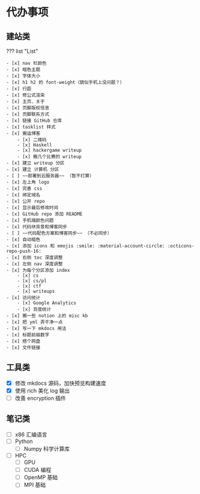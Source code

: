 # 代办事项

## 建站类

??? list "List"

    - [x] nav 栏颜色
    - [x] 暗色主题
    - [x] 字体大小
    - [x] h1 h2 的 font-weight（貌似手机上没问题？）
    - [x] 行距
    - [x] 修公式渲染
    - [x] 主页、关于
    - [x] 页脚版权信息
    - [x] 页脚联系方式
    - [x] 链接 GitHub 仓库
    - [x] tasklist 样式
    - [x] 搬运博客
        - [x] 二维码
        - [x] Haskell
        - [x] hackergame writeup
        - [x] 搬几个比赛的 writeup
    - [x] 建立 writeup 分区
    - [x] 建立 计算机 分区
    - [ ] ~~部署到云服务器~~ （暂不打算）
    - [x] 左上角 logo
    - [x] 完善 css
    - [x] 绑定域名
    - [x] 公开 repo
    - [x] 显示最后修改时间
    - [x] GitHub repo 添加 README
    - [x] 手机端颜色问题
    - [x] 代码块背景和博客同步
    - [ ] ~~代码配色方案和博客同步~~ （不必同步）
    - [x] 自动暗色
    - [x] 添加 icons 和 emojis :smile: :material-account-circle: :octicons-repo-push-16:
    - [x] 右侧 toc 深度调整
    - [x] 左侧 nav 深度调整
    - [x] 为每个分区添加 index
        - [x] cs
        - [x] cs/pl 
        - [x] ctf
        - [x] writeups
    - [x] 访问统计
        - [x] Google Analytics
        - [x] 百度统计
    - [x] 搬一些 notion 上的 misc kb
    - [x] 把 yml 弄干净一点
    - [x] 写一下 mkdocs 用法
    - [x] 标题前缀数字
    - [x] 搭个网盘
    - [x] 文件链接

## 工具类

- [x] 修改 mkdocs 源码，加快预览构建速度
- [x] 使用 rich 美化 log 输出
- [ ] 改善 encryption 插件

## 笔记类

- [ ] x86 汇编语言
- [ ] Python
    - [ ] Numpy 科学计算库
- [ ] HPC
    - [ ] GPU
    - [ ] CUDA 编程
    - [ ] OpenMP 基础
    - [ ] MPI 基础